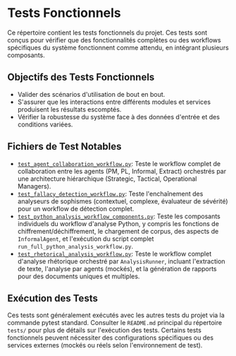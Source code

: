 # Tests Fonctionnels

Ce répertoire contient les tests fonctionnels du projet. Ces tests sont conçus pour vérifier que des fonctionnalités complètes ou des workflows spécifiques du système fonctionnent comme attendu, en intégrant plusieurs composants.

## Objectifs des Tests Fonctionnels

*   Valider des scénarios d'utilisation de bout en bout.
*   S'assurer que les interactions entre différents modules et services produisent les résultats escomptés.
*   Vérifier la robustesse du système face à des données d'entrée et des conditions variées.

## Fichiers de Test Notables

*   [`test_agent_collaboration_workflow.py`](test_agent_collaboration_workflow.py:1): Teste le workflow complet de collaboration entre les agents (PM, PL, Informal, Extract) orchestrés par une architecture hiérarchique (Strategic, Tactical, Operational Managers).
*   [`test_fallacy_detection_workflow.py`](test_fallacy_detection_workflow.py:1): Teste l'enchaînement des analyseurs de sophismes (contextuel, complexe, évaluateur de sévérité) pour un workflow de détection complet.
*   [`test_python_analysis_workflow_components.py`](test_python_analysis_workflow_components.py:1): Teste les composants individuels du workflow d'analyse Python, y compris les fonctions de chiffrement/déchiffrement, le chargement de corpus, des aspects de `InformalAgent`, et l'exécution du script complet `run_full_python_analysis_workflow.py`.
*   [`test_rhetorical_analysis_workflow.py`](test_rhetorical_analysis_workflow.py:1): Teste le workflow complet d'analyse rhétorique orchestré par `AnalysisRunner`, incluant l'extraction de texte, l'analyse par agents (mockés), et la génération de rapports pour des documents uniques et multiples.

## Exécution des Tests

Ces tests sont généralement exécutés avec les autres tests du projet via la commande pytest standard. Consulter le `README.md` principal du répertoire `tests/` pour plus de détails sur l'exécution des tests.
Certains tests fonctionnels peuvent nécessiter des configurations spécifiques ou des services externes (mockés ou réels selon l'environnement de test).